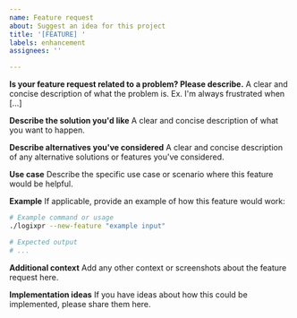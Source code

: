 ```yaml
---
name: Feature request
about: Suggest an idea for this project
title: '[FEATURE] '
labels: enhancement
assignees: ''

---
```


**Is your feature request related to a problem? Please describe.**
A clear and concise description of what the problem is. Ex. I'm always frustrated when [...]

**Describe the solution you'd like**
A clear and concise description of what you want to happen.

**Describe alternatives you've considered**
A clear and concise description of any alternative solutions or features you've considered.

**Use case**
Describe the specific use case or scenario where this feature would be helpful.

**Example**
If applicable, provide an example of how this feature would work:

```bash
# Example command or usage
./logixpr --new-feature "example input"

# Expected output
# ...
```

**Additional context**
Add any other context or screenshots about the feature request here.

**Implementation ideas**
If you have ideas about how this could be implemented, please share them here.
